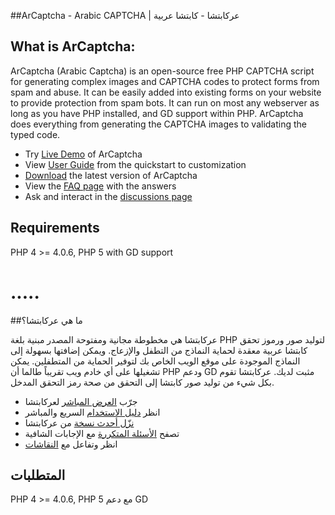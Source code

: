 ##ArCaptcha - Arabic CAPTCHA | عركابتشا - كابتشا عربية

## What is ArCaptcha:

ArCaptcha (Arabic Captcha) is an open-source free PHP CAPTCHA script for generating complex images and CAPTCHA codes to protect forms from spam and abuse. It can be easily added into existing forms on your website to provide protection from spam bots. It can run on most any webserver as long as you have PHP installed, and GD support within PHP. ArCaptcha does everything from generating the CAPTCHA images to validating the typed code.

* Try <a href="http://arcaptcha.anini.me/demo/">Live Demo</a> of ArCaptcha
* View <a href="http://arcaptcha.anini.me/user-guide/">User Guide</a> from the quickstart to customization
* <a href="http://arcaptcha.anini.me//download/">Download</a> the latest version of ArCaptcha
* View the <a href="http://arcaptcha.anini.me/faq/">FAQ page</a> with the answers
* Ask and interact in the <a href="http://arcaptcha.anini.me/discussions/">discussions page</a>

## Requirements
PHP 4 >= 4.0.6, PHP 5 with GD support

# .....

##ما هي عركابتشا؟

عركابتشا هي مخطوطة مجانية ومفتوحة المصدر مبنية بلغة PHP لتوليد صور ورموز تحقق كابتشا عربية معقدة لحماية النماذج من التطفل والإزعاج. ويمكن إضافتها بسهولة إلى النماذج الموجودة على موقع الويب الخاص بك لتوفير الحماية من المتطفلين. يمكن تشغيلها على أي خادم ويب تقريباً طالما أن PHP ودعم GD مثبت لديك. عركابتشا تقوم بكل شيء من توليد صور كابتشا إلى التحقق من صحة رمز التحقق المدخل.

* جرّب <a href="http://arcaptcha.anini.me/العرض/">العرض المباشر</a> لعركابتشا
* انظر <a href="http://arcaptcha.anini.me/دليل-الاستخدام/">دليل الاستخدام</a> السريع والمباشر
* <a href="http://arcaptcha.anini.me/التنزيل/">نزّل أحدث نسخة</a> من عركابتشا
* تصفح <a href="http://arcaptcha.anini.me/الأسئلة-المتكررة/">الأسئلة المتكررة</a> مع الإجابات الشافية
* انظر وتفاعل مع <a href="http://arcaptcha.anini.me/النقاشات/">النقاشات</a>

## المتطلبات
PHP 4 >= 4.0.6, PHP 5 مع دعم GD